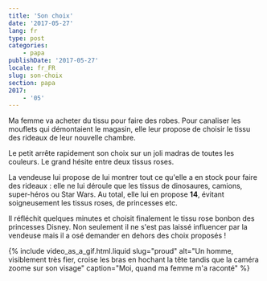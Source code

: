 ```yaml
---
title: 'Son choix'
date: '2017-05-27'
lang: fr
type: post
categories:
    - papa
publishDate: '2017-05-27'
locale: fr_FR
slug: son-choix
section: papa
2017:
    - '05'
---
```


Ma femme va acheter du tissu pour faire des robes. Pour canaliser les mouflets qui démontaient le magasin, elle leur propose de choisir le tissu des rideaux de leur nouvelle chambre. 

<!--more-->

Le petit arrête rapidement son choix sur un joli madras de toutes les couleurs. Le grand hésite entre deux tissus roses.

La vendeuse lui propose de lui montrer tout ce qu'elle a en stock pour faire des rideaux : elle ne lui déroule que les tissus de dinosaures, camions, super-héros ou Star Wars. Au total, elle lui en propose **14**, évitant soigneusement les tissus roses, de princesses etc.

Il réfléchit quelques minutes et choisit finalement le tissu rose bonbon des princesses Disney. Non seulement il ne s'est pas laissé influencer par la vendeuse mais il a osé demander en dehors des choix proposés !

{% include video_as_a_gif.html.liquid
    slug="proud"
    alt="Un homme, visiblement très fier, croise les bras en hochant la tête tandis que la caméra zoome sur son visage"
    caption="Moi, quand ma femme m'a raconté"
%}





